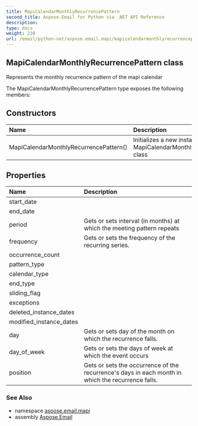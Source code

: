 ```yaml
---
title: MapiCalendarMonthlyRecurrencePattern
second_title: Aspose.Email for Python via .NET API Reference
description: 
type: docs
weight: 210
url: /email/python-net/aspose.email.mapi/mapicalendarmonthlyrecurrencepattern/
---
```


## MapiCalendarMonthlyRecurrencePattern class

Represents the monthly recurrence pattern of the mapi calendar

The MapiCalendarMonthlyRecurrencePattern type exposes the following members:
## Constructors
| Name | Description |
| :- | :- |
|MapiCalendarMonthlyRecurrencePattern()|Initializes a new instance of the MapiCalendarMonthlyRecurrencePattern class|
## Properties
| Name | Description |
| :- | :- |
|start_date|  |
|end_date|  |
|period|Gets or sets interval (in months) at which the meeting pattern repeats|
|frequency|Gets or sets the frequency of the recurring series.|
|occurrence_count|  |
|pattern_type|  |
|calendar_type|  |
|end_type|  |
|sliding_flag|  |
|exceptions|  |
|deleted_instance_dates|  |
|modified_instance_dates|  |
|day|Gets or sets day of the month on which the recurrence falls.|
|day_of_week|Gets or sets the days of week at which the event occurs|
|position|Gets or sets the occurrence of the recurrence's days in each month in which the recurrence falls.|

### See Also

* namespace [aspose.email.mapi](/email/python-net/aspose.email.mapi/)
* assembly [Aspose.Email](/slides/python-net/)

